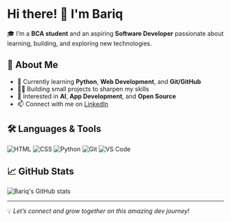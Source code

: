# Hi there! 👋 I'm Bariq

🎓 I’m a **BCA student** and an aspiring **Software Developer** passionate about learning, building, and exploring new technologies.

## 🚀 About Me

- 🌱 Currently learning **Python**, **Web Development**, and **Git/GitHub**
- 👨‍💻 Building small projects to sharpen my skills
- 🤖 Interested in **AI**, **App Development**, and **Open Source**
- 📫 Connect with me on [LinkedIn](https://www.linkedin.com/in/codewithbariq)

## 🛠️ Languages & Tools

![HTML](https://img.shields.io/badge/HTML-E34F26?style=for-the-badge&logo=html5&logoColor=white)
![CSS](https://img.shields.io/badge/CSS-1572B6?style=for-the-badge&logo=css3&logoColor=white)
![Python](https://img.shields.io/badge/Python-3776AB?style=for-the-badge&logo=python&logoColor=white)
![Git](https://img.shields.io/badge/Git-F05032?style=for-the-badge&logo=git&logoColor=white)
![VS Code](https://img.shields.io/badge/VSCode-007ACC?style=for-the-badge&logo=visual-studio-code&logoColor=white)

## 📈 GitHub Stats

![Bariq's GitHub stats](https://github-readme-stats.vercel.app/api?username=devbariq&show_icons=true&theme=radical)

---

💡 *Let’s connect and grow together on this amazing dev journey!*